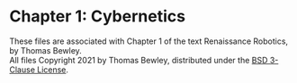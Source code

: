 # Chapter 1: Cybernetics
These files are associated with Chapter 1 of the text Renaissance Robotics, by Thomas Bewley.<BR>
All files Copyright 2021 by Thomas Bewley, distributed under the <a href="https://github.com/tbewley/RR/blob/main/LICENSE">BSD 3-Clause License</a>.